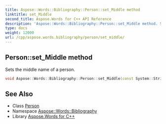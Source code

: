 ```yaml
---
title: Aspose::Words::Bibliography::Person::set_Middle method
linktitle: set_Middle
second_title: Aspose.Words for C++ API Reference
description: 'Aspose::Words::Bibliography::Person::set_Middle method. Sets the middle name of a person in C++.'
type: docs
weight: 12000
url: /cpp/aspose.words.bibliography/person/set_middle/
---
```

## Person::set_Middle method


Sets the middle name of a person.

```cpp
void Aspose::Words::Bibliography::Person::set_Middle(const System::String &value)
```

## See Also

* Class [Person](../)
* Namespace [Aspose::Words::Bibliography](../../)
* Library [Aspose.Words for C++](../../../)
